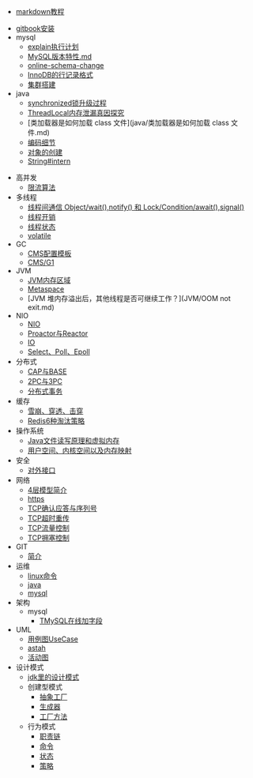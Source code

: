 - [markdown教程](https://www.runoob.com/markdown/md-tutorial.html)

* [gitbook安装](gitbook/install.md)
* mysql
  * [explain执行计划](mysql/explain.md)
  * [MySQL版本特性.md](mysql/MySQL版本特性.md)
  * [online-schema-change](mysql/online-schema-change.md)
  * [InnoDB的行记录格式](mysql/InnoDB的行记录格式.md)
  * [集群搭建](集群搭建.md)
* java
  * [synchronized锁升级过程](java/synchronized锁升级过程.md)
  * [ThreadLocal内存泄漏真因探究](java/ThreadLocal内存泄漏真因探究.md)
  * [类加载器是如何加载 class 文件](java/类加载器是如何加载 class 文件.md)
  * [编码细节](java/编码细节.md)
  * [对象的创建](java/对象的创建.md)
  * [String#intern](java/intern.md)

- 高并发
  - [限流算法](高并发/限流算法.md)
- 多线程
  - [线程间通信 Object/wait(),notify() 和 Lock/Condition/await(),signal()](多线程/wait.md)
  - [线程开销](多线程/线程开销.md)
  - [线程状态](多线程/线程状态.md)
  - [volatile](多线程/volatile.md)
- GC
  - [CMS配置模板](GC/CMS配置模板.md)
  - [CMS/G1](GC/gc.md)
- JVM
  - [JVM内存区域](JVM/JVM内存区域.md)
  - [Metaspace](JVM/metaspace.md)
  - [JVM 堆内存溢出后，其他线程是否可继续工作？](JVM/OOM not exit.md)
- NIO
  - [NIO](NIO/NIO.md)
  - [Proactor与Reactor](NIO/Proactor与Reactor.md)
  - [IO](NIO/IO.md)
  - [Select、Poll、Epoll](NIO/Select、Poll、Epoll.md)
- 分布式
  - [CAP与BASE](分布式/CAP与BASE.md)
  - [2PC与3PC](分布式/2PC与3PC.md)
  - [分布式事务](分布式/分布式事务.md)
- 缓存
  - [雪崩、穿透、击穿](缓存/雪崩穿透击穿.md)
  - [Redis6种淘汰策略](缓存/Redis6种淘汰策略.md)
- 操作系统
  - [Java文件读写原理和虚拟内存](操作系统/Java文件读写原理和虚拟内存.md)
  - [用户空间、内核空间以及内存映射](操作系统/用户空间内核空间以及内存映射.md)
- 安全
  - [对外接口](安全/对外接口.md)
- 网络
  - [4层模型简介](网络/4层模型简介.md)
  - [https](网络/https.md)
  - [TCP确认应答与序列号](网络/TCP确认应答与序列号.md)
  - [TCP超时重传](网络/TCP超时重传.md)
  - [TCP流量控制](网络/TCP流量控制.md)
  - [TCP拥塞控制](网络/TCP拥塞控制.md)
- GIT
  - [简介](GIT/简介.md)
- 运维
  - [linux命令](运维/linux命令.md)
  - [java](运维/java.md)
  - [mysql](运维/mysql.md)
- 架构
  - mysql
    - [TMySQL在线加字段](架构/mysql/TMySQL在线加字段.md)
- UML
  - [用例图UseCase](UML/用例图.md)
  - [astah](UML/astah.md)
  - [活动图](UML/活动图.md)
- 设计模式
  - [jdk里的设计模式](设计模式/jdk里的设计模式.md)
  - 创建型模式
    - [抽象工厂](设计模式/创建型模式/抽象工厂.md)
    - [生成器](设计模式/创建型模式/生成器.md)
    - [工厂方法](设计模式/创建型模式/工厂方法.md)
  - 行为模式
    - [职责链](设计模式/行为模式/职责链.md)
    - [命令](设计模式/行为模式/命令.md)
    - [状态](设计模式/行为模式/状态.md)
    - [策略](设计模式/行为模式/策略.md)

